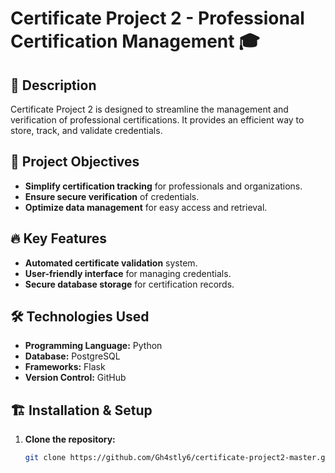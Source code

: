 # Certificate Project 2 - Professional Certification Management 🎓

## 📌 Description
Certificate Project 2 is designed to streamline the management and verification of professional certifications. It provides an efficient way to store, track, and validate credentials.

## 🎯 Project Objectives
- **Simplify certification tracking** for professionals and organizations.
- **Ensure secure verification** of credentials.
- **Optimize data management** for easy access and retrieval.

## 🔥 Key Features
- **Automated certificate validation** system.
- **User-friendly interface** for managing credentials.
- **Secure database storage** for certification records.

## 🛠️ Technologies Used
- **Programming Language:** Python
- **Database:** PostgreSQL
- **Frameworks:** Flask
- **Version Control:** GitHub

## 🏗️ Installation & Setup
1. **Clone the repository:**
   ```bash
   git clone https://github.com/Gh4stly6/certificate-project2-master.git
